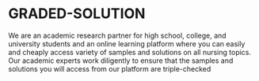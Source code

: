 # GRADED-SOLUTION
We are an academic research partner for high school, college, and university students and an online learning platform where you can easily and cheaply access variety of samples and solutions on all nursing topics.     Our academic experts work diligently to ensure that the samples and solutions you will access from our platform are triple-checked 
